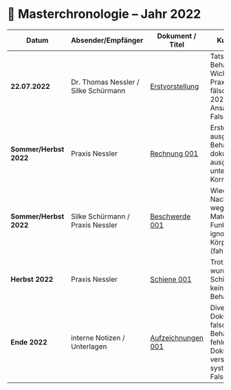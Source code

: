 # 📑 Masterchronologie – Jahr 2022

| Datum              | Absender/Empfänger        | Dokument / Titel | Kurzinhalt / Relevanz |
|--------------------|---------------------------|------------------|-----------------------|
| **22.07.2022**     | Dr. Thomas Nessler / Silke Schürmann | [Erstvorstellung](belege/erstvorstellung.pdf) | Tatsächlicher Behandlungsbeginn. Wichtig, da Praxisunterlagen fälschlich September 2022 nennen → Ansatzpunkt für Betrug / Falschdokumentation. |
| **Sommer/Herbst 2022** | Praxis Nessler          | [Rechnung 001](belege/rechnung_001.pdf) | Erste Rechnungen ausgestellt, Behandlungen nicht dokumentengerecht ausgeführt. Zahlungen unter Druck („sonst keine Korrekturbehandlung“). |
| **Sommer/Herbst 2022** | Silke Schürmann / Praxis Nessler | [Beschwerde 001](schreiben/beschwerde_001.pdf) | Wiederholte Nachbesserungsversuche wegen instabilem Material. Hinweis auf Funktionsanalyse ignoriert. Relevanz: Körperverletzung (fahrlässig/vorsätzlich). |
| **Herbst 2022**    | Praxis Nessler            | [Schiene 001](belege/schiene_herbst2022.pdf) | Trotz instabiler Situation wurde lediglich eine Schiene ausgehändigt, keine ursächliche Behandlung. |
| **Ende 2022**      | interne Notizen / Unterlagen | [Aufzeichnungen 001](notizen/notiz_ende2022.pdf) | Divergierende Dokumentation (z. B. falscher Behandlungsbeginn, fehlende Aufklärung). Dokumentationsmängel verstärken Verdacht systematischer Falschbehandlung. |
